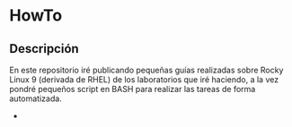 # HowTo

## Descripción

En este repositorio iré publicando pequeñas guías realizadas sobre Rocky Linux 9 (derivada de RHEL) de los laboratorios que iré haciendo, a la vez pondré pequeños script en BASH para realizar las tareas de forma automatizada.

- [Rocky linux 9 - primera instalación]: https://github.com/ctagadev/howto/blob/master/Rocky%20Linux%209%20-%20primera%20instalaci%C3%B3n.md